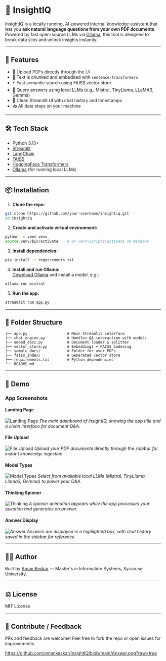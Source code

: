 # 🤖 InsightIQ

InsightIQ is a locally running, AI-powered internal knowledge assistant that lets you **ask natural language questions from your own PDF documents**. Powered by fast open-source LLMs via [Ollama](https://ollama.com), this tool is designed to break data silos and unlock insights instantly.

---

## 🚀 Features

- 📄 Upload PDFs directly through the UI
- 🧠 Text is chunked and embedded with `sentence-transformers`
- ⚡ Fast semantic search using FAISS vector store
- 🤖 Query answers using local LLMs (e.g., Mistral, TinyLlama, LLaMA3, Gemma)
- 💬 Clean Streamlit UI with chat history and timestamps
- 📥 All data stays on your machine

---

## 🛠️ Tech Stack

- Python 3.10+
- [Streamlit](https://streamlit.io)
- [LangChain](https://www.langchain.com/)
- [FAISS](https://github.com/facebookresearch/faiss)
- [HuggingFace Transformers](https://huggingface.co/transformers/)
- [Ollama](https://ollama.com/) (for running local LLMs)

---

## 📦 Installation

1. **Clone the repo:**
```bash
git clone https://github.com/your-username/insightiq.git
cd insightiq
```

2. **Create and activate virtual environment:**
```bash
python -m venv venv
source venv/bin/activate    # or venv\Scripts\activate on Windows
```

3. **Install dependencies:**
```bash
pip install -r requirements.txt
```

4. **Install and run Ollama:**  
[Download Ollama](https://ollama.com/download) and install a model, e.g.:
```bash
ollama run mistral
```

5. **Run the app:**
```bash
streamlit run app.py
```

---

## 📂 Folder Structure
```
├── app.py                  # Main Streamlit interface
├── chat_engine.py          # Handles QA interaction with models
├── embed_docs.py           # Document loader & splitter
├── vector_store.py         # Embeddings + FAISS indexing
├── sample_docs/            # Folder for user PDFs
├── faiss_index/            # Generated vector store
├── requirements.txt        # Python dependencies
└── README.md
```

---

## 📸 Demo

### App Screenshots

#### Landing Page
![Landing Page](Images/Landing_Page.png)
*The main dashboard of InsightIQ, showing the app title and a clean interface for document Q&A.*

#### File Upload
![File Upload](Images/File_Upload.png)
*Upload your PDF documents directly through the sidebar for instant knowledge ingestion.*

#### Model Types
![Model Types](Images/Model_Types.png)
*Select from available local LLMs (Mistral, TinyLlama, Llama3, Gemma) to power your Q&A.*

#### Thinking Spinner
![Thinking](Images/Thinking.png)
*A spinner animation appears while the app processes your question and generates an answer.*

#### Answer Display
![Answer]([Images/Answer.png](https://github.com/amankeskar/InsightIQ/blob/e0ad0f55600a91157bba6a10ff2ac1b8ae66904f/Answer.png))
*Answers are displayed in a highlighted box, with chat history saved in the sidebar for reference.*

---

## 👨‍💻 Author
Built by [Aman Keskar](https://linkedin.com/in/aman-keskar) — Master's in Information Systems, Syracuse University.

---

## ⚖️ License
MIT License

---

## 🙌 Contribute / Feedback
PRs and feedback are welcome! Feel free to fork the repo or open issues for improvements.

https://github.com/amankeskar/InsightIQ/blob/main/Answer.png?raw=true
